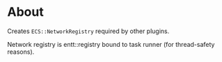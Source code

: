 ﻿# About

Creates `ECS::NetworkRegistry` required by other plugins.

Network registry is entt::registry bound to task runner (for thread-safety reasons).
